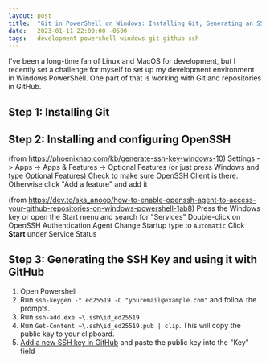 ```yaml
---
layout: post
title:  "Git in PowerShell on Windows: Installing Git, Generating an SSH Key, Adding It to your SSH-Agent, and Using GitHub"
date:   2023-01-11 22:00:00 -0500
tags:   development powershell windows git github ssh
---
```


I've been a long-time fan of Linux and MacOS for development, but I recently set a challenge for myself to set up my development environment in Windows PowerShell. One part of that is working with Git and repositories in GitHub.

## Step 1: Installing Git

## Step 2: Installing and configuring OpenSSH
(from https://phoenixnap.com/kb/generate-ssh-key-windows-10)
Settings -> Apps -> Apps & Features -> Optional Features (or just press Windows and type Optional Features)
Check to make sure OpenSSH Client is there. Otherwise click "Add a feature" and add it

(from https://dev.to/aka_anoop/how-to-enable-openssh-agent-to-access-your-github-repositories-on-windows-powershell-1ab8)
Press the Windows key or open the Start menu and search for "Services"
Double-click on OpenSSH Authentication Agent
Change Startup type to `Automatic`
Click **Start** under Service Status

## Step 3: Generating the SSH Key and using it with GitHub
1. Open Powershell
2. Run `ssh-keygen -t ed25519 -C "youremail@example.com"` and follow the prompts.
3. Run `ssh-add.exe ~\.ssh\id_ed25519`
4. Run `Get-Content ~\.ssh\id_ed25519.pub | clip`. This will copy the public key to your clipboard.
5. [Add a new SSH key in GitHub](https://github.com/settings/ssh/new) and paste the public key into the "Key" field